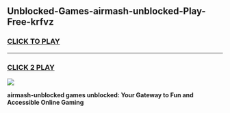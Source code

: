 
## Unblocked-Games-airmash-unblocked-Play-Free-krfvz
<h3>
<a href="https://premium76.site?title=airmash-unblocked&ref=18A1">CLICK TO PLAY</a></h3>
<hr>

<h3>
<a href="https://premium76.site?title=airmash-unblocked&ref=18A1">CLICK 2 PLAY</a>
  
</h3>

<a href="https://premium76.site?title=airmash-unblocked&ref=18A1"><img src="https://clearcache.store/games.png"></a>


**airmash-unblocked games unblocked: Your Gateway to Fun and Accessible Online Gaming**
